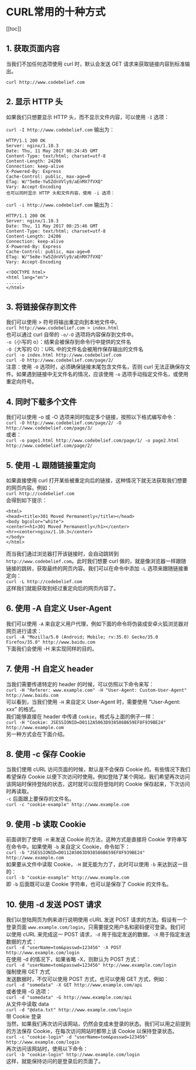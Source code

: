 # CURL常用的十种方式
[[toc]]
## 1. 获取页面内容
当我们不加任何选项使用 curl 时，默认会发送 GET 请求来获取链接内容到标准输出。

`curl http://www.codebelief.com`
## 2. 显示 HTTP 头
如果我们只想要显示 HTTP 头，而不显示文件内容，可以使用 `-I` 选项：

`curl -I http://www.codebelief.com`
输出为：
```
HTTP/1.1 200 OK
Server: nginx/1.10.3
Date: Thu, 11 May 2017 08:24:45 GMT
Content-Type: text/html; charset=utf-8
Content-Length: 24206
Connection: keep-alive
X-Powered-By: Express
Cache-Control: public, max-age=0
ETag: W/"5e8e-Yw5ZdnVVly9/aEnMX7fVXQ"
Vary: Accept-Encoding
也可以同时显示 HTTP 头和文件内容，使用 -i 选项：
```
`curl -i http://www.codebelief.com`
输出为：
```
HTTP/1.1 200 OK
Server: nginx/1.10.3
Date: Thu, 11 May 2017 08:25:46 GMT
Content-Type: text/html; charset=utf-8
Content-Length: 24206
Connection: keep-alive
X-Powered-By: Express
Cache-Control: public, max-age=0
ETag: W/"5e8e-Yw5ZdnVVly9/aEnMX7fVXQ"
Vary: Accept-Encoding

<!DOCTYPE html>
<html lang="en">
......
</html>
```
## 3. 将链接保存到文件
我们可以使用 > 符号将输出重定向到本地文件中。   
`curl http://www.codebelief.com > index.html`   
也可以通过 curl 自带的 `-o/-O` 选项将内容保存到文件中。   
`-o`（小写的 o）：结果会被保存到命令行中提供的文件名  
`-O`（大写的 O）：URL 中的文件名会被用作保存输出的文件名   
`curl -o index.html http://www.codebelief.com`   
`curl -O http://www.codebelief.com/page/2/`   
注意：使用 `-O` 选项时，必须确保链接末尾包含文件名，否则 curl 无法正确保存文件。如果遇到链接中无文件名的情况，应该使用 `-o` 选项手动指定文件名，或使用重定向符号。

## 4. 同时下载多个文件
我们可以使用 -o 或 -O 选项来同时指定多个链接，按照以下格式编写命令：   
`curl -O http://www.codebelief.com/page/2/ -O http://www.codebelief.com/page/3/`   
或者：   
`curl -o page1.html http://www.codebelief.com/page/1/ -o page2.html http://www.codebelief.com/page/2/`   

## 5. 使用 -L 跟随链接重定向
如果直接使用 curl 打开某些被重定向后的链接，这种情况下就无法获取我们想要的网页内容。例如：   
`curl http://codebelief.com`   
会得到如下提示：   
```
<html>
<head><title>301 Moved Permanently</title></head>
<body bgcolor="white">
<center><h1>301 Moved Permanently</h1></center>
<hr><center>nginx/1.10.3</center>
</body>
</html>
```
而当我们通过浏览器打开该链接时，会自动跳转到 `http://www.codebelief.com`。此时我们想要 curl 做的，就是像浏览器一样跟随链接的跳转，获取最终的网页内容。我们可以在命令中添加 `-L` 选项来跟随链接重定向：   
`curl -L http://codebelief.com`   
这样我们就能获取到经过重定向后的网页内容了。   

## 6. 使用 -A 自定义 User-Agent
我们可以使用 `-A` 来自定义用户代理，例如下面的命令将伪装成安卓火狐浏览器对网页进行请求：   
`curl -A "Mozilla/5.0 (Android; Mobile; rv:35.0) Gecko/35.0 Firefox/35.0" http://www.baidu.com`   
下面我们会使用 -H 来实现同样的目的。

## 7. 使用 -H 自定义 header
当我们需要传递特定的 header 的时候，可以仿照以下命令来写：   
`curl -H "Referer: www.example.com" -H "User-Agent: Custom-User-Agent" http://www.baidu.com`   
可以看到，当我们使用 `-H` 来自定义 User-Agent 时，需要使用 "User-Agent: xxx" 的格式。   
我们能够直接在 header 中传递 `Cookie`，格式与上面的例子一样：   
`curl -H "Cookie: JSESSIONID=D0112A5063D938586B659EF8F939BE24" http://www.example.com`   
另一种方式会在下面介绍。

## 8. 使用 -c 保存 Cookie
当我们使用 cURL 访问页面的时候，默认是不会保存 Cookie 的。有些情况下我们希望保存 Cookie 以便下次访问时使用。例如登陆了某个网站，我们希望再次访问该网站时保持登陆的状态，这时就可以现将登陆时的 Cookie 保存起来，下次访问时再读取。   
`-c` 后面跟上要保存的文件名。   
`curl -c "cookie-example" http://www.example.com`

## 9. 使用 -b 读取 Cookie
前面讲到了使用 `-H` 来发送 Cookie 的方法，这种方式是直接将 Cookie 字符串写在命令中。如果使用 `-b` 来自定义 Cookie，命令如下：   
`curl -b "JSESSIONID=D0112A5063D938586B659EF8F939BE24" http://www.example.com`   
如果要从文件中读取 Cookie，`-H` 就无能为力了，此时可以使用 `-b` 来达到这一目的：   
`curl -b "cookie-example" http://www.example.com`   
即 `-b` 后面既可以是 Cookie 字符串，也可以是保存了 Cookie 的文件名。   

## 10. 使用 -d 发送 POST 请求
我们以登陆网页为例来进行说明使用 cURL 发送 POST 请求的方法。假设有一个登录页面 `www.example.com/login`，只需要提交用户名和密码便可登录。我们可以使用 cURL 来完成这一 POST 请求，`-d` 用于指定发送的数据，`-X` 用于指定发送数据的方式：   
`curl -d "userName=tom&passwd=123456" -X POST http://www.example.com/login`   
在使用 -d 的情况下，如果省略 -X，则默认为 POST 方式：   
`curl -d "userName=tom&passwd=123456" http://www.example.com/login`   
强制使用 GET 方式   
发送数据时，不仅可以使用 POST 方式，也可以使用 GET 方式，例如：    
`curl -d "somedata" -X GET http://www.example.com/api`   
或者使用 -G 选项：   
`curl -d "somedata" -G http://www.example.com/api`   
从文件中读取 data   
`curl -d "@data.txt" http://www.example.com/login`   
带 Cookie 登录   
当然，如果我们再次访问该网站，仍然会变成未登录的状态。我们可以用之前提到的方法保存 Cookie，在每次访问网站时都带上该 Cookie 以保持登录状态。   
`curl -c "cookie-login" -d "userName=tom&passwd=123456" http://www.example.com/login`   
再次访问该网站时，使用以下命令：   
`curl -b "cookie-login" http://www.example.com/login`   
这样，就能保持访问的是登录后的页面了。   
